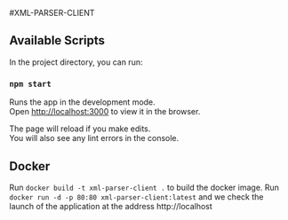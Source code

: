 #XML-PARSER-CLIENT

## Available Scripts

In the project directory, you can run:

### `npm start`

Runs the app in the development mode.\
Open [http://localhost:3000](http://localhost:3000) to view it in the browser.

The page will reload if you make edits.\
You will also see any lint errors in the console.

## Docker

Run `docker build -t xml-parser-client .` to build the docker image.
Run `docker run -d -p 80:80 xml-parser-client:latest` and we check the launch of the application at the address http://localhost
